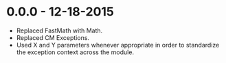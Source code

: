 # 0.0.0 - 12-18-2015

- Replaced FastMath with Math.
- Replaced CM Exceptions.
- Used X and Y parameters whenever appropriate in order to standardize the exception context across the module.